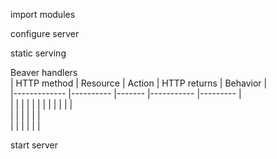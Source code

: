 import modules

configure server

static serving

Beaver handlers  
|  HTTP method  |  Resource  |  Action | HTTP returns | Behavior  |  
|------------- |---------- |------- |----------- |--------- |  
|               |            |         |              |           |
|   |   |   |   |   |  
|   |   |   |   |   |  
|   |   |   |   |   |  

start server
